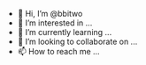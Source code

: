 - 👋 Hi, I’m @bbitwo
- 👀 I’m interested in ...
- 🌱 I’m currently learning ...
- 💞️ I’m looking to collaborate on ...
- 📫 How to reach me ...

<!---
bbitwo/bbitwo is a ✨ special ✨ repository because its `README.md` (this file) appears on your GitHub profile.
You can click the Preview link to take a look at your changes.
--->
